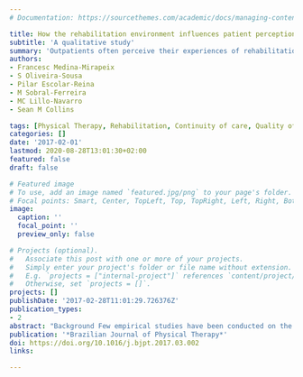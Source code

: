 ```yaml
---
# Documentation: https://sourcethemes.com/academic/docs/managing-content/

title: How the rehabilitation environment influences patient perception of service quality
subtitle: 'A qualitative study'
summary: 'Outpatients often perceive their experiences of rehabilitation care as non-connected or non-coherent over time.'
authors:
- Francesc Medina-Mirapeix
- S Oliveira-Sousa
- Pilar Escolar-Reina
- M Sobral-Ferreira
- MC Lillo-Navarro
- Sean M Collins

tags: [Physical Therapy, Rehabilitation, Continuity of care, Quality of care, Qualitative methods]
categories: []
date: '2017-02-01'
lastmod: 2020-08-28T13:01:30+02:00
featured: false
draft: false

# Featured image
# To use, add an image named `featured.jpg/png` to your page's folder.
# Focal points: Smart, Center, TopLeft, Top, TopRight, Left, Right, BottomLeft, Bottom, BottomRight.
image:
  caption: ''
  focal_point: ''
  preview_only: false

# Projects (optional).
#   Associate this post with one or more of your projects.
#   Simply enter your project's folder or file name without extension.
#   E.g. `projects = ["internal-project"]` references `content/project/deep-learning/index.md`.
#   Otherwise, set `projects = []`.
projects: []
publishDate: '2017-02-28T11:01:29.726376Z'
publication_types:
- 2
abstract: "Background Few empirical studies have been conducted on the continuity of rehabilitation services, despite the fact that it may affect clinical outcomes, patient satisfaction, the perception of quality, and safety. Objectives The aim of this study was to explore experiences and perceptions of inpatients receiving physical rehabilitation in an acute care hospital and how these experiences may have led to perceived gaps in the continuity of rehabilitation care. Method Using qualitative research methods, fifteen semi-structured interviews were conducted with patients who received physical rehabilitation during hospital stay in an acute care hospital in Murcia, Spain. Interviews were transcribed verbatim, analyzed, and grouped into predetermined and emergent codes. Results Patients described three main themes in continuity of care: informational, management, and relational continuity. Several factors were described as influencing the perceived gaps in these three types of continuity. Informational continuity was influenced by the transfer of information among care providers. Relational continuity was influenced by patient–therapist relations and consistency on the part of the provider. Management continuity was influenced by consistency of care between providers and the involvement of patients in their own care. Conclusion The participants in this study identified several gaps in three types of continuity of care (informational, management, and relational). Inpatients often perceive their experiences of rehabilitation as being disconnected or incoherent over time."
publication: '*Brazilian Journal of Physical Therapy*'
doi: https://doi.org/10.1016/j.bjpt.2017.03.002
links:

---
```

